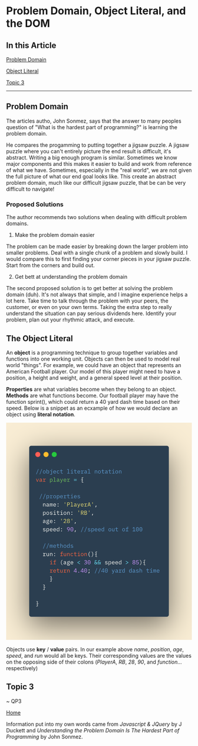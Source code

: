 # Problem Domain, Object Literal, and the DOM

## In this Article

[Problem Domain](#topic1)

[Object Literal](#topic2)

[Topic 3](#topic3)

---

<a name="topic1"></a>

## Problem Domain

The articles autho, John Sonmez, says that the answer to many peoples question of "What is the hardest part of programming?" is learning the problem domain.  

He compares the progamming to putting together a jigsaw puzzle.  A jigsaw puzzle where you can't entirely picture the end result is difficult, it's abstract.  Writing a big enough program is similar.  Sometimes we know major components and this makes it easier to build and work from reference of what we have.  Sometimes, especially in the "real world", we are not given the full picture of what our end goal looks like.  This create an abstract problem domain, much like our difficult jigsaw puzzle, that be can be very difficult to navigate!

### Proposed Solutions

The author recommends two solutions when dealing with difficult problem domains.  

1. Make the problem domain easier

The problem can be made easier by breaking down the larger problem into smaller problems.  Deal with a single chunk of a problem and slowly build.  I would compare this to first finding your corner pieces in your jigsaw puzzle.  Start from the corners and build out. 

2. Get bett at understanding the problem domain

The second proposed solution is to get better at solving the problem domain (duh). It's not always that simple, and I imagine experience helps a lot here.  Take time to talk through the problem with your peers, the customer, or even on your own terms.  Taking the extra step to really understand the situation can pay serious dividends here.  Identify your problem, plan out your rhythmic attack, and execute.  


<a name="topic2"></a>

## The Object Literal

An **object** is a programming technique to group together variables and functions into one working unit.  Objects can then be used to model real world "things".  For example, we could have an object that represents an American Football player.  Our model of this player might need to have a position, a height and weight, and a general speed level at their position.  

**Properties** are what variables become when they belong to an object.  **Methods** are what functions become.  Our football player may have the function sprint(), which could return a 40 yard dash time based on their speed.  Below is a snippet as an ecxample of how we would declare an object using **literal notation**.

![Object Literal Example](../images/objliteral.png)

Objects use **key** / **value** pairs.  In our example above *name*, *position*, *age*, *speed*, and *run* would all be keys.  Their corresponding values are the values on the opposing side of their colons (*PlayerA*, *RB*, *28*, *90*, and *function...* respectively)


<a name="topic3"></a>

## Topic 3


~ QP3

[Home](../README.md)

Information put into my own words came from *Javascript & JQuery* by J Duckett and *Understanding the Problem Domain Is The Hardest Part of Programming* by John Sonmez. 
